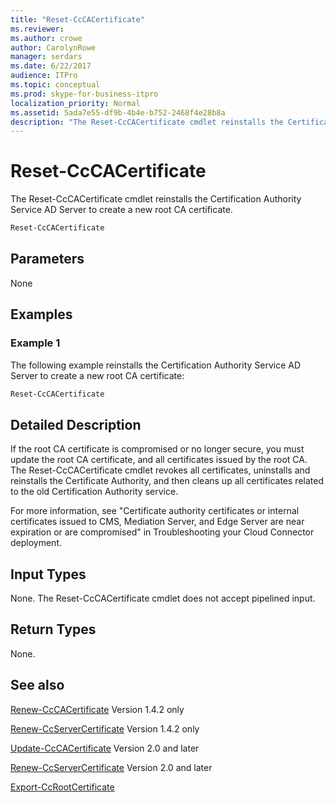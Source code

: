 ```yaml
---
title: "Reset-CcCACertificate"
ms.reviewer: 
ms.author: crowe
author: CarolynRowe
manager: serdars
ms.date: 6/22/2017
audience: ITPro
ms.topic: conceptual
ms.prod: skype-for-business-itpro
localization_priority: Normal
ms.assetid: 5ada7e55-df9b-4b4e-b752-2468f4e28b8a
description: "The Reset-CcCACertificate cmdlet reinstalls the Certification Authority Service AD Server to create a new root CA certificate."
---
```


# Reset-CcCACertificate
 
The Reset-CcCACertificate cmdlet reinstalls the Certification Authority Service AD Server to create a new root CA certificate.
  
```powershell
Reset-CcCACertificate
```

## Parameters

None
  
## Examples
<a name="Examples"> </a>

### Example 1

The following example reinstalls the Certification Authority Service AD Server to create a new root CA certificate:
  
```powershell
Reset-CcCACertificate
```

## Detailed Description
<a name="DetailedDescription"> </a>

If the root CA certificate is compromised or no longer secure, you must update the root CA certificate, and all certificates issued by the root CA. The Reset-CcCACertificate cmdlet revokes all certificates, uninstalls and reinstalls the Certificate Authority, and then cleans up all certificates related to the old Certification Authority service. 
  
For more information, see "Certificate authority certificates or internal certificates issued to CMS, Mediation Server, and Edge Server are near expiration or are compromised" in Troubleshooting your Cloud Connector deployment.
  
## Input Types
<a name="InputTypes"> </a>

None. The Reset-CcCACertificate cmdlet does not accept pipelined input.
  
## Return Types
<a name="ReturnTypes"> </a>

None.
  
## See also
<a name="ReturnTypes"> </a>

[Renew-CcCACertificate](renew-cccacertificate.md) Version 1.4.2 only
  
[Renew-CcServerCertificate](renew-ccservercertificate.md) Version 1.4.2 only
  
[Update-CcCACertificate](update-cccacertificate.md) Version 2.0 and later
  
[Renew-CcServerCertificate](renew-ccservercertificate.md) Version 2.0 and later
  
[Export-CcRootCertificate](export-ccrootcertificate.md)
  

